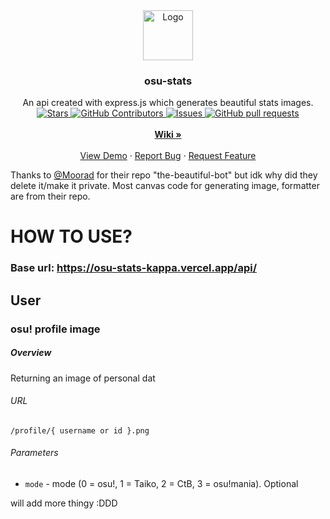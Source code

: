 <!-- ![osu-stats](https://socialify.git.ci/AiverAiva/osu-stats/image?description=1&font=Raleway&language=1&name=1&owner=1&pattern=Charlie%20Brown&theme=Dark) -->

<div align="center">
  <a href="https://github.com/AiverAiva/osu-stats">
    <img src="https://upload.wikimedia.org/wikipedia/commons/thumb/1/1e/Osu%21_Logo_2016.svg/768px-Osu%21_Logo_2016.svg.png" alt="Logo" width="80" height="80">
  </a>

<h3 align="center">osu-stats</h3>
  <p align="center">
    An api created with express.js which generates beautiful stats images.
    <br />
    <a href="https://github.com/AiverAiva/osu-stats">
      <img alt="Stars" src="https://img.shields.io/github/stars/AiverAiva/osu-stats" />
    </a>
    <a href="https://github.com/AiverAiva/osu-stats/graphs/contributors">
      <img alt="GitHub Contributors" src="https://img.shields.io/github/contributors/AiverAiva/osu-stats" />
    </a>
    <a href="https://github.com/AiverAiva/osu-stats/issues">
      <img alt="Issues" src="https://img.shields.io/github/issues/AiverAiva/osu-stats?color=0088ff" />
    </a>
    <a href="https://github.com/AiverAiva/osu-stats/pulls">
      <img alt="GitHub pull requests" src="https://img.shields.io/github/issues-pr/AiverAiva/osu-stats?color=0088ff" />
    </a>
    <br />
    <br />
    <a href="https://github.com/AiverAiva/osu-stats/wiki"><strong>Wiki »</strong></a>
    <br />
    <br />
    <a href="https://github.com/AiverAiva/osu-stats">View Demo</a>
    ·
    <a href="https://github.com/AiverAiva/osu-stats/issues">Report Bug</a>
    ·
    <a href="https://github.com/AiverAiva/osu-stats/issues">Request Feature</a>
  </p>
</div>


Thanks to [@Moorad](https://github.com/Moorad/) for their repo "the-beautiful-bot" but idk why did they delete it/make it private.
Most canvas code for generating image, formatter are from their repo.

# HOW TO USE?

### Base url: https://osu-stats-kappa.vercel.app/api/

## User

### osu! profile image

##### Overview
Returning an image of personal dat

###### URL
    /profile/{ username or id }.png
###### Parameters
- `mode` - mode (0 = osu!, 1 = Taiko, 2 = CtB, 3 = osu!mania). Optional


will add more thingy :DDD
